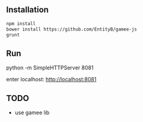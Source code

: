 Installation
------------

```bash
npm install
bower install https://github.com/EntityB/gamee-js
grunt
```

Run
---

python -m SimpleHTTPServer 8081

enter localhost:
[http://localhost:8081](http://localhost:8081)


TODO
----

* use gamee lib